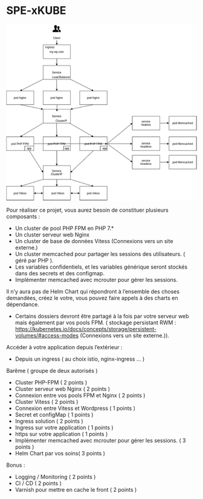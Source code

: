 # SPE-xKUBE

![schema-solution](spe-1.png)

Pour réaliser ce projet, vous aurez besoin de constituer plusieurs composants :

- Un cluster de pool PHP FPM en PHP 7.*
- Un cluster serveur web Nginx
- Un cluster de base de données Vitess (Connexions vers un site externe.)
- Un cluster memcached pour partager les sessions des utilisateurs. ( géré par PHP ).
- Les variables confidentiels, et les variables générique seront stockés dans des secrets et des configmap.
- Implémenter memcached avec mcrouter pour gérer les sessions.

Il n’y aura pas de Helm Chart qui répondront à l’ensemble des choses demandées, créez le votre, vous pouvez faire appels à des charts en dépendance.

- Certains dossiers devront être partagé à la fois par votre serveur web mais également par vos pools FPM. ( stockage persistant RWM : https://kubernetes.io/docs/concepts/storage/persistent-volumes/#access-modes (Connexions vers un site externe.)).
 
Accéder à votre application depuis l’extérieur : 

- Depuis un ingress ( au choix istio, nginx-ingress … )
 
Barême ( groupe de deux autorisés )

- Cluster PHP-FPM ( 2 points )
- Cluster serveur web Nginx ( 2 points )
- Connexion entre vos pools FPM et Nginx ( 2 points )
- Cluster Vitess ( 2 points )
- Connexion entre Vitess et Wordpress ( 1 points )
- Secret et configMap ( 1 points )
- Ingress solution ( 2 points )
- Ingress sur votre application ( 1 points )
- https sur votre application ( 1 points )
- Implémenter memcached avec mcrouter pour gérer les sessions. ( 3 points )
- Helm Chart par vos soins( 3 points )

Bonus :

- Logging / Monitoring ( 2 points )
- CI / CD ( 2 points )
- Varnish pour mettre en cache le front ( 2 points )